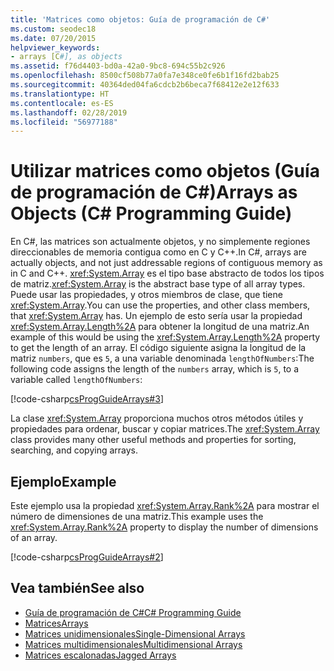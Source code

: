 ```yaml
---
title: 'Matrices como objetos: Guía de programación de C#'
ms.custom: seodec18
ms.date: 07/20/2015
helpviewer_keywords:
- arrays [C#], as objects
ms.assetid: f76d4403-bd0a-42a0-9bc8-694c55b2c926
ms.openlocfilehash: 8500cf508b77a0fa7e348ce0fe6b1f16fd2bab25
ms.sourcegitcommit: 40364ded04fa6cdcb2b6beca7f68412e2e12f633
ms.translationtype: HT
ms.contentlocale: es-ES
ms.lasthandoff: 02/28/2019
ms.locfileid: "56977188"
---
```

# <a name="arrays-as-objects-c-programming-guide"></a><span data-ttu-id="bd9a6-102">Utilizar matrices como objetos (Guía de programación de C#)</span><span class="sxs-lookup"><span data-stu-id="bd9a6-102">Arrays as Objects (C# Programming Guide)</span></span>

<span data-ttu-id="bd9a6-103">En C#, las matrices son actualmente objetos, y no simplemente regiones direccionables de memoria contigua como en C y C++.</span><span class="sxs-lookup"><span data-stu-id="bd9a6-103">In C#, arrays are actually objects, and not just addressable regions of contiguous memory as in C and C++.</span></span> <span data-ttu-id="bd9a6-104"><xref:System.Array> es el tipo base abstracto de todos los tipos de matriz.</span><span class="sxs-lookup"><span data-stu-id="bd9a6-104"><xref:System.Array> is the abstract base type of all array types.</span></span> <span data-ttu-id="bd9a6-105">Puede usar las propiedades, y otros miembros de clase, que tiene <xref:System.Array>.</span><span class="sxs-lookup"><span data-stu-id="bd9a6-105">You can use the properties, and other class members, that <xref:System.Array> has.</span></span> <span data-ttu-id="bd9a6-106">Un ejemplo de esto sería usar la propiedad <xref:System.Array.Length%2A> para obtener la longitud de una matriz.</span><span class="sxs-lookup"><span data-stu-id="bd9a6-106">An example of this would be using the <xref:System.Array.Length%2A> property to get the length of an array.</span></span> <span data-ttu-id="bd9a6-107">El código siguiente asigna la longitud de la matriz `numbers`, que es `5`, a una variable denominada `lengthOfNumbers`:</span><span class="sxs-lookup"><span data-stu-id="bd9a6-107">The following code assigns the length of the `numbers` array, which is `5`, to a variable called `lengthOfNumbers`:</span></span>  
  
 [!code-csharp[csProgGuideArrays#3](~/samples/snippets/csharp/VS_Snippets_VBCSharp/csProgGuideArrays/CS/Arrays.cs#3)]  
  
 <span data-ttu-id="bd9a6-108">La clase <xref:System.Array> proporciona muchos otros métodos útiles y propiedades para ordenar, buscar y copiar matrices.</span><span class="sxs-lookup"><span data-stu-id="bd9a6-108">The <xref:System.Array> class provides many other useful methods and properties for sorting, searching, and copying arrays.</span></span>  
  
## <a name="example"></a><span data-ttu-id="bd9a6-109">Ejemplo</span><span class="sxs-lookup"><span data-stu-id="bd9a6-109">Example</span></span>

 <span data-ttu-id="bd9a6-110">Este ejemplo usa la propiedad <xref:System.Array.Rank%2A> para mostrar el número de dimensiones de una matriz.</span><span class="sxs-lookup"><span data-stu-id="bd9a6-110">This example uses the <xref:System.Array.Rank%2A> property to display the number of dimensions of an array.</span></span>  
  
 [!code-csharp[csProgGuideArrays#2](~/samples/snippets/csharp/VS_Snippets_VBCSharp/csProgGuideArrays/CS/Arrays.cs#2)]  
  
## <a name="see-also"></a><span data-ttu-id="bd9a6-111">Vea también</span><span class="sxs-lookup"><span data-stu-id="bd9a6-111">See also</span></span>

- [<span data-ttu-id="bd9a6-112">Guía de programación de C#</span><span class="sxs-lookup"><span data-stu-id="bd9a6-112">C# Programming Guide</span></span>](../../../csharp/programming-guide/index.md)
- [<span data-ttu-id="bd9a6-113">Matrices</span><span class="sxs-lookup"><span data-stu-id="bd9a6-113">Arrays</span></span>](../../../csharp/programming-guide/arrays/index.md)
- [<span data-ttu-id="bd9a6-114">Matrices unidimensionales</span><span class="sxs-lookup"><span data-stu-id="bd9a6-114">Single-Dimensional Arrays</span></span>](../../../csharp/programming-guide/arrays/single-dimensional-arrays.md)
- [<span data-ttu-id="bd9a6-115">Matrices multidimensionales</span><span class="sxs-lookup"><span data-stu-id="bd9a6-115">Multidimensional Arrays</span></span>](../../../csharp/programming-guide/arrays/multidimensional-arrays.md)
- [<span data-ttu-id="bd9a6-116">Matrices escalonadas</span><span class="sxs-lookup"><span data-stu-id="bd9a6-116">Jagged Arrays</span></span>](../../../csharp/programming-guide/arrays/jagged-arrays.md)
